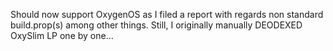 Should now support OxygenOS as I filed a report with regards non standard build.prop(s) among other things.
Still, I originally manually DEODEXED OxySlim LP one by one...